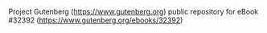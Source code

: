 Project Gutenberg (https://www.gutenberg.org) public repository for eBook #32392 (https://www.gutenberg.org/ebooks/32392)
